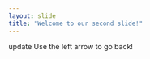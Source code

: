 ```yaml
---
layout: slide
title: "Welcome to our second slide!"
---
```

update
Use the left arrow to go back!
